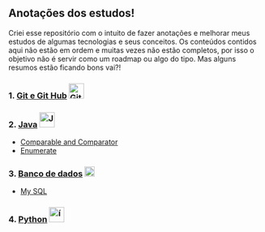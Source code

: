 ## Anotações dos estudos!

Criei esse repositório com o intuito de fazer anotações e melhorar meus estudos de algumas tecnologias e seus conceitos. Os conteúdos contidos aqui não estão em ordem e muitas vezes não estão completos, por isso o objetivo não é servir como um roadmap ou algo do tipo. Mas alguns resumos estão ficando bons vai?!

  
  ### 1. [Git e Git Hub](/Git_GitHub/AprendendoGit_GitHub.md) <img src="https://img.icons8.com/color/48/000000/git.png" alt="Git" width="30px"/>
  ### 2. [Java](/Java) <img src="https://img.icons8.com/color/48/000000/java-coffee-cup-logo--v1.png" alt="Java" width="30px"/>
  - [Comparable and Comparator](/Java/Comparable_Comparator.md)
  - [Enumerate](/Java/Enumerate.md)
  ### 3. [Banco de dados](/BD) <img src="https://cdn-icons.flaticon.com/png/512/5732/premium/5732837.png?token=exp=1651699162~hmac=0d7286de87b921b6dd98eb8dfd9e4121" alt="Banco de dados" width="20px" >
  - [My SQL](/BD/MySQL)
  ### 4. [Python](/Python) <img id="image" data-size="512" class="img-responsive" src="https://cdn.icon-icons.com/icons2/112/PNG/512/python_18894.png" title="ícone Python  Livre" alt="ícone python" width="30px">

  

